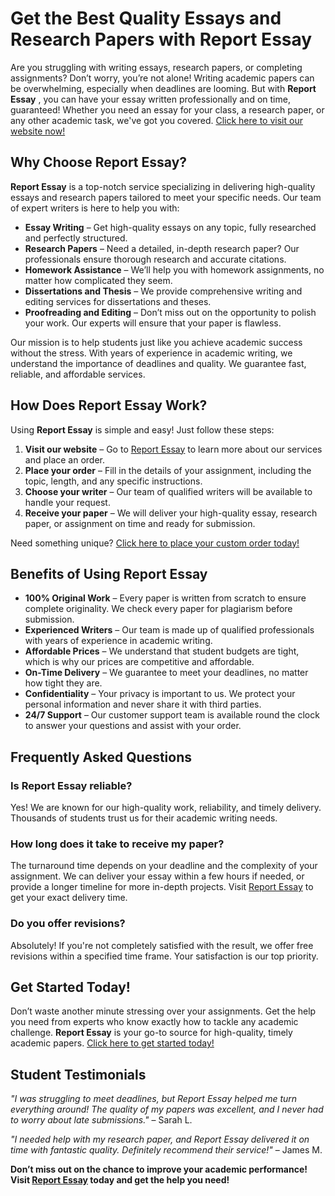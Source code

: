 # Get the Best Quality Essays and Research Papers with Report Essay

Are you struggling with writing essays, research papers, or completing assignments? Don’t worry, you’re not alone! Writing academic papers can be overwhelming, especially when deadlines are looming. But with **Report Essay** , you can have your essay written professionally and on time, guaranteed! Whether you need an essay for your class, a research paper, or any other academic task, we've got you covered. [Click here to visit our website now!](https://tinyurl.com/topessay?keyword=report+essay)

## Why Choose Report Essay?

**Report Essay** is a top-notch service specializing in delivering high-quality essays and research papers tailored to meet your specific needs. Our team of expert writers is here to help you with:

- **Essay Writing** – Get high-quality essays on any topic, fully researched and perfectly structured.
- **Research Papers** – Need a detailed, in-depth research paper? Our professionals ensure thorough research and accurate citations.
- **Homework Assistance** – We’ll help you with homework assignments, no matter how complicated they seem.
- **Dissertations and Thesis** – We provide comprehensive writing and editing services for dissertations and theses.
- **Proofreading and Editing** – Don’t miss out on the opportunity to polish your work. Our experts will ensure that your paper is flawless.

Our mission is to help students just like you achieve academic success without the stress. With years of experience in academic writing, we understand the importance of deadlines and quality. We guarantee fast, reliable, and affordable services.

## How Does Report Essay Work?

Using **Report Essay** is simple and easy! Just follow these steps:

1. **Visit our website** – Go to [Report Essay](https://tinyurl.com/topessay?keyword=report+essay) to learn more about our services and place an order.
2. **Place your order** – Fill in the details of your assignment, including the topic, length, and any specific instructions.
3. **Choose your writer** – Our team of qualified writers will be available to handle your request.
4. **Receive your paper** – We will deliver your high-quality essay, research paper, or assignment on time and ready for submission.

Need something unique? [Click here to place your custom order today!](https://tinyurl.com/topessay?keyword=report+essay)

## Benefits of Using Report Essay

- **100% Original Work** – Every paper is written from scratch to ensure complete originality. We check every paper for plagiarism before submission.
- **Experienced Writers** – Our team is made up of qualified professionals with years of experience in academic writing.
- **Affordable Prices** – We understand that student budgets are tight, which is why our prices are competitive and affordable.
- **On-Time Delivery** – We guarantee to meet your deadlines, no matter how tight they are.
- **Confidentiality** – Your privacy is important to us. We protect your personal information and never share it with third parties.
- **24/7 Support** – Our customer support team is available round the clock to answer your questions and assist with your order.

## Frequently Asked Questions

### Is Report Essay reliable?

Yes! We are known for our high-quality work, reliability, and timely delivery. Thousands of students trust us for their academic writing needs.

### How long does it take to receive my paper?

The turnaround time depends on your deadline and the complexity of your assignment. We can deliver your essay within a few hours if needed, or provide a longer timeline for more in-depth projects. Visit [Report Essay](https://tinyurl.com/topessay?keyword=report+essay) to get your exact delivery time.

### Do you offer revisions?

Absolutely! If you're not completely satisfied with the result, we offer free revisions within a specified time frame. Your satisfaction is our top priority.

## Get Started Today!

Don’t waste another minute stressing over your assignments. Get the help you need from experts who know exactly how to tackle any academic challenge. **Report Essay** is your go-to source for high-quality, timely academic papers. [Click here to get started today!](https://tinyurl.com/topessay?keyword=report+essay)

## Student Testimonials

_"I was struggling to meet deadlines, but Report Essay helped me turn everything around! The quality of my papers was excellent, and I never had to worry about late submissions."_ – Sarah L.

_"I needed help with my research paper, and Report Essay delivered it on time with fantastic quality. Definitely recommend their service!"_ – James M.

**Don’t miss out on the chance to improve your academic performance! Visit [Report Essay](https://tinyurl.com/topessay?keyword=report+essay) today and get the help you need!**
